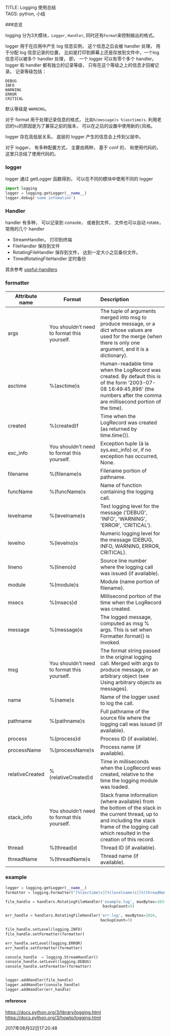 TITLE: Logging 使用总结  
TAGS: python, 小结   


###总览


logging 分为3大模块，`Logger`, `Handler`, 同时还有`Format`来控制输出的格式。  

logger 用于在应用中产生 log 信息实例， 这个信息之后会被 handler 处理， 用于分配 log 信息记录的位置， 比如是打印到屏幕上还是存放到文件中，一个log 信息可以被多个 handler 处理， 即， 一个 logger 可以有零个多个 handler。  
logger 和 handler 都有独立的记录等级， 只有在这个等级之上的信息才回被记录。 记录等级包括：

```
DEBUG
INFO
WARNING
ERROR
CRITICAL
```

默认等级是 `WARNING`。  

对于 format 用于处理记录信息的格式， 比如`%(message)s %(asctime)s`. 利用老旧的`%s`的原因是为了兼容之前的版本， 可以在之后的设置中使用新的`{`风格。  

logger 存在高低层关系， 底层的 logger 产生的信息会上传到父层中。


对于 logger， 有多种配置方式， 主要由两种， 基于 conf 的， 和使用代码的， 这里只总结了使用代码的。  

### logger
 logger 通过 getLogger 函数得到， 可以在不同的模块中使用不同的 logger

```python
import logging
logger = logging.getLogger(__name__)
logger.debug('some infomation')
```

### Handler
handler 有多种， 可以记录到 console， 或者到文件， 文件也可以自动 rotate， 常用的几个 handler

- StreamHandler。 打印到终端
- FileHandler  保存到文件
- RotatingFileHandler 保存到文件， 达到一定大小之后备份文件。
- TimedRotatingFileHandler 定时备份

其余参考 [useful-handlers](https://docs.python.org/3/howto/logging.html#useful-handlers)  

### formatter

Attribute name | Format | Description
--- | --- |:--- 
args | You shouldn’t need to format this yourself. | The tuple of arguments merged into msg to produce message, or a dict whose values are used for the merge (when there is only one argument, and it is a dictionary).
asctime | %(asctime)s | Human-readable time when the LogRecord was created. By default this is of the form ‘2003-07-08 16:49:45,896’ (the numbers after the comma are millisecond portion of the time).
created | %(created)f | Time when the LogRecord was created (as returned by time.time()).
exc_info | You shouldn’t need to format this yourself. | Exception tuple (à la sys.exc_info) or, if no exception has occurred, None.
filename | %(filename)s | Filename portion of pathname.
funcName | %(funcName)s | Name of function containing the logging call.
levelname | %(levelname)s | Text logging level for the message ('DEBUG', 'INFO', 'WARNING', 'ERROR', 'CRITICAL').
levelno | %(levelno)s | Numeric logging level for the message (DEBUG, INFO, WARNING, ERROR, CRITICAL).
lineno | %(lineno)d | Source line number where the logging call was issued (if available).
module | %(module)s | Module (name portion of filename).
msecs | %(msecs)d | Millisecond portion of the time when the LogRecord was created.
message | %(message)s | The logged message, computed as msg % args. This is set when Formatter.format() is invoked.
msg | You shouldn’t need to format this yourself. | The format string passed in the original logging call. Merged with args to produce message, or an arbitrary object (see Using arbitrary objects as messages).
name | %(name)s | Name of the logger used to log the call.
pathname | %(pathname)s | Full pathname of the source file where the logging call was issued (if available).
process | %(process)d | Process ID (if available).
processName | %(processName)s | Process name (if available).
relativeCreated | %(relativeCreated)d | Time in milliseconds when the LogRecord was created, relative to the time the logging module was loaded.
stack_info | You shouldn’t need to format this yourself. | Stack frame information (where available) from the bottom of the stack in the current thread, up to and including the stack frame of the logging call which resulted in the creation of this record.
thread | %(thread)d | Thread ID (if available).
threadName | %(threadName)s | Thread name (if available).


### example

```python
logger = logging.getLogger(__name__)
formatter = logging.Formatter("[%(asctime)s][%(levelname)s][%(threadName)s][%(funcName)s] %(message)s")

file_handle = handlers.RotatingFileHandler('example.log', maxBytes=1024,
                                           backupCount=5)

err_handle = handlers.RotatingFileHandler('err.log', maxBytes=1024,
                                          backupCount=3)

file_handle.setLevel(logging.INFO)
file_handle.setFormatter(formatter)

err_handle.setLevel(logging.ERROR)
err_handle.setFormatter(formatter)

console_handle  = logging.StreamHandler()
console_handle.setLevel(logging.DEBUG)
console_handle.setFormatter(formatter)


logger.addHandler(file_handle)
logger.addHandler(console_handle)
logger.addHandler(err_handle)

```

#### reference
https://docs.python.org/3/library/logging.html 
https://docs.python.org/3/howto/logging.html

2017年08月02日17:20:48
